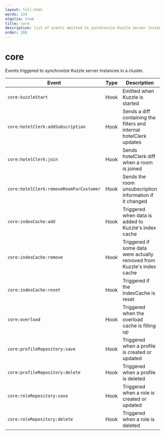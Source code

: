 ```yaml
---
layout: full.html
words: 224
algolia: true
title: core
description: list of events emitted to synchronize Kuzzle server instances in a cluster
order: 200
---
```


# core

Events triggered to synchronize Kuzzle server instances in a cluster.

| Event | Type | Description | Payload |
|-------|------|-------------|---------|
| `core:kuzzleStart` | Hook | Emitted when Kuzzle is started | / |
| `core:hotelClerk:addSubscription` | Hook | Sends a diff containing the filters and internal hotelClerk updates    | Array of `hcR` object |
| `core:hotelClerk:join` | Hook | Sends hotelClerk diff when a room is joined | `hcR` object |
| `core:hotelClerk:removeRoomForCustomer` | Hook | Sends the room unsubscription information if it changed | {connection, roomId} |
| `core:indexCache:add` | Hook | Triggered when data is added to Kuzzle's index cache | {index, collection} |
| `core:indexCache:remove` | Hook | Triggered if some data were actually removed from Kuzzle's index cache | {index, collection} |
| `core:indexCache:reset` | Hook | Triggered if the indexCache is reset | {index} |
| `core:overload` | Hook | Triggered when the overload cache is filling up | Overload percentage. Type: Number |
| `core:profileRepository:save` | Hook | Triggered when a profile is created or updated | {_id, policies} |
| `core:profileRepository:delete` | Hook | Triggered when a profile is deleted | {_id} |
| `core:roleRepository:save` | Hook | Triggered when a role is created or updated | {_id, controllers} |
| `core:roleRepository:delete` | Hook | Triggered when a role is deleted | {_id} |
